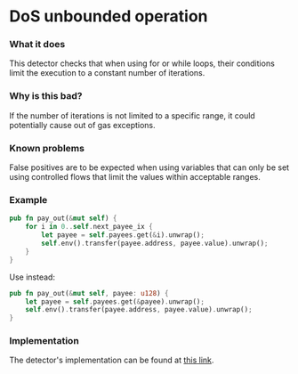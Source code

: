 # DoS unbounded operation

### What it does

This detector checks that when using for or while loops, their conditions limit the execution to a constant number of iterations.

### Why is this bad?

If the number of iterations is not limited to a specific range, it could potentially cause out of gas exceptions.

### Known problems

False positives are to be expected when using variables that can only be set using controlled flows that limit the values within acceptable ranges.

### Example

```rust
pub fn pay_out(&mut self) {
    for i in 0..self.next_payee_ix {
        let payee = self.payees.get(&i).unwrap();
        self.env().transfer(payee.address, payee.value).unwrap();
    }
}
```

Use instead:

```rust
pub fn pay_out(&mut self, payee: u128) {
    let payee = self.payees.get(&payee).unwrap();
    self.env().transfer(payee.address, payee.value).unwrap();
}
```

### Implementation

The detector's implementation can be found at [this link](https://github.com/CoinFabrik/scout/tree/main/detectors/dos-unbounded-operation).
